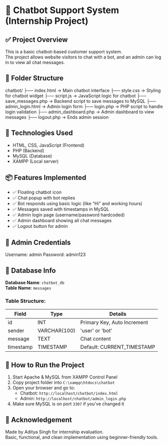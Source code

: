 # 💬 Chatbot Support System (Internship Project)

## ✅ Project Overview

This is a basic chatbot-based customer support system.  
The project allows website visitors to chat with a bot, and an admin can log in to view all chat messages.


## 📁 Folder Structure

chatbot/
├── index.html → Main chatbot interface
├── style.css → Styling for chatbot widget
├── script.js → JavaScript logic for chatbot
├── save_messages.php → Backend script to save messages to MySQL
├── admin_login.html → Admin login form
├── login.php → PHP script to handle login validation
├── admin_dashboard.php → Admin dashboard to view messages
├── logout.php → Ends admin session


## 🔧 Technologies Used

- HTML, CSS, JavaScript (Frontend)
- PHP (Backend)
- MySQL (Database)
- XAMPP (Local server)


## 📦 Features Implemented

- ✅ Floating chatbot icon
- ✅ Chat popup with bot replies
- ✅ Bot responds using basic logic (like “Hi” and working hours)
- ✅ Messages saved with timestamps in MySQL
- ✅ Admin login page (username/password hardcoded)
- ✅ Admin dashboard showing all chat messages
- ✅ Logout button for admin


## 🔐 Admin Credentials

Username: admin
Password: admin123


## 💾 Database Info

**Database Name**: `chatbot_db`  
**Table Name**: `messages`

### Table Structure:
| Field     | Type         | Details                  |
|-----------|--------------|--------------------------|
| id        | INT          | Primary Key, Auto Increment |
| sender    | VARCHAR(100) | 'user' or 'bot'          |
| message   | TEXT         | Chat content             |
| timestamp | TIMESTAMP    | Default: CURRENT_TIMESTAMP |



## 🚀 How to Run the Project

1. Start Apache & MySQL from XAMPP Control Panel
2. Copy project folder into `C:\xampp\htdocs\chatbot`
3. Open your browser and go to:
   - Chatbot: `http://localhost/chatbot/index.html`
   - Admin: `http://localhost/chatbot/admin_login.php`
4. Make sure MySQL is on port `3307` if you've changed it



## 🙏 Acknowledgement

Made by Aditya Singh for internship evaluation.  
Basic, functional, and clean implementation using beginner-friendly tools.
